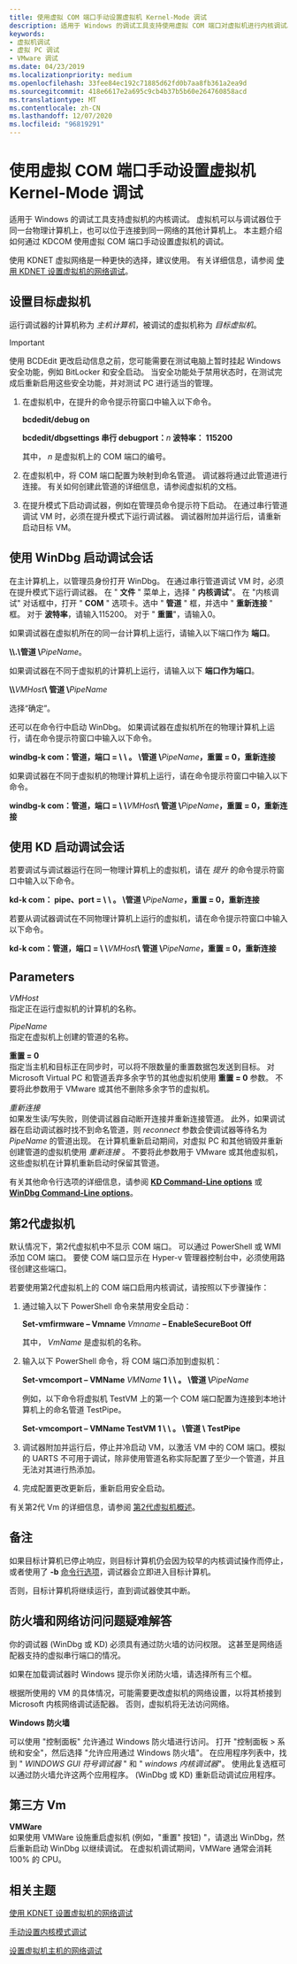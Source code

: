 ```yaml
---
title: 使用虚拟 COM 端口手动设置虚拟机 Kernel-Mode 调试
description: 适用于 Windows 的调试工具支持使用虚拟 COM 端口对虚拟机进行内核调试。
keywords:
- 虚拟机调试
- 虚拟 PC 调试
- VMware 调试
ms.date: 04/23/2019
ms.localizationpriority: medium
ms.openlocfilehash: 33fee84ec192c71885d62fd0b7aa8fb361a2ea9d
ms.sourcegitcommit: 418e6617e2a695c9cb4b37b5b60e264760858acd
ms.translationtype: MT
ms.contentlocale: zh-CN
ms.lasthandoff: 12/07/2020
ms.locfileid: "96819291"
---
```

# <a name="setting-up-kernel-mode-debugging-of-a-virtual-machine-manually-using-a-virtual-com-port"></a>使用虚拟 COM 端口手动设置虚拟机 Kernel-Mode 调试

适用于 Windows 的调试工具支持虚拟机的内核调试。 虚拟机可以与调试器位于同一台物理计算机上，也可以位于连接到同一网络的其他计算机上。 本主题介绍如何通过 KDCOM 使用虚拟 COM 端口手动设置虚拟机的调试。

使用 KDNET 虚拟网络是一种更快的选择，建议使用。 有关详细信息，请参阅 [使用 KDNET 设置虚拟机的网络调试](setting-up-network-debugging-of-a-virtual-machine-host.md)。


## <a name="span-idsetting_up_the_target_virtual_machinespanspan-idsetting_up_the_target_virtual_machinespanspan-idsetting_up_the_target_virtual_machinespansetting-up-the-target-virtual-machine"></a><span id="Setting_Up_the_Target_Virtual_Machine"></span><span id="setting_up_the_target_virtual_machine"></span><span id="SETTING_UP_THE_TARGET_VIRTUAL_MACHINE"></span>设置目标虚拟机

运行调试器的计算机称为 *主机计算机*，被调试的虚拟机称为 *目标虚拟机*。

> [!IMPORTANT]
> 使用 BCDEdit 更改启动信息之前，您可能需要在测试电脑上暂时挂起 Windows 安全功能，例如 BitLocker 和安全启动。
> 当安全功能处于禁用状态时，在测试完成后重新启用这些安全功能，并对测试 PC 进行适当的管理。

1. 在虚拟机中，在提升的命令提示符窗口中输入以下命令。

   **bcdedit/debug on**

   **bcdedit/dbgsettings 串行 debugport：**<em>n</em> **波特率： 115200**

   其中， *n* 是虚拟机上的 COM 端口的编号。 

2. 在虚拟机中，将 COM 端口配置为映射到命名管道。 调试器将通过此管道进行连接。 有关如何创建此管道的详细信息，请参阅虚拟机的文档。

3. 在提升模式下启动调试器，例如在管理员命令提示符下启动。 在通过串行管道调试 VM 时，必须在提升模式下运行调试器。  调试器附加并运行后，请重新启动目标 VM。


## <a name="span-idstarting_the_debuggerspanspan-idstarting_the_debuggerspanstarting-the-debugging-session-using-windbg"></a><span id="starting_the_debugger"></span><span id="STARTING_THE_DEBUGGER"></span>使用 WinDbg 启动调试会话

在主计算机上，以管理员身份打开 WinDbg。 在通过串行管道调试 VM 时，必须在提升模式下运行调试器。 在 " **文件** " 菜单上，选择 " **内核调试**"。 在 "内核调试" 对话框中，打开 " **COM** " 选项卡。选中 " **管道** " 框，并选中 " **重新连接** " 框。 对于 **波特率**，请输入115200。 对于 " **重置**"，请输入0。

如果调试器在虚拟机所在的同一台计算机上运行，请输入以下端口作为 **端口**。

**\\\\.\\管道 \\**<em>PipeName</em>。

如果调试器在不同于虚拟机的计算机上运行，请输入以下 **端口作为端口**。

**\\\\**<em>VMHost</em>**\\ 管道 \\**<em>PipeName</em>

选择“确定”。

还可以在命令行中启动 WinDbg。 如果调试器在虚拟机所在的物理计算机上运行，请在命令提示符窗口中输入以下命令。

**windbg-k com：管道，端口 = \\ \\ 。 \\管道 \\**<em>PipeName</em>**，重置 = 0，重新连接**

如果调试器在不同于虚拟机的物理计算机上运行，请在命令提示符窗口中输入以下命令。

**windbg-k com：管道，端口 = \\ \\**<em>VMHost</em>**\\ 管道 \\**<em>PipeName</em>**，重置 = 0，重新连接**

## <a name="span-idstarting_the_debugging_session_using_kdspanspan-idstarting_the_debugging_session_using_kdspanspan-idstarting_the_debugging_session_using_kdspanstarting-the-debugging-session-using-kd"></a><span id="Starting_the_Debugging_Session_Using_KD"></span><span id="starting_the_debugging_session_using_kd"></span><span id="STARTING_THE_DEBUGGING_SESSION_USING_KD"></span>使用 KD 启动调试会话


若要调试与调试器运行在同一物理计算机上的虚拟机，请在 *提升* 的命令提示符窗口中输入以下命令。

**kd-k com： pipe、port = \\ \\ 。 \\管道 \\**<em>PipeName</em>**，重置 = 0，重新连接**

若要从调试器调试在不同物理计算机上运行的虚拟机，请在命令提示符窗口中输入以下命令。

**kd-k com：管道，端口 = \\ \\**<em>VMHost</em>**\\ 管道 \\**<em>PipeName</em>**，重置 = 0，重新连接**

## <a name="span-idparametersspanspan-idparametersspanspan-idparametersspanparameters"></a><span id="Parameters"></span><span id="parameters"></span><span id="PARAMETERS"></span>Parameters


<span id="________VMHost"></span><span id="________vmhost"></span><span id="________VMHOST"></span>*VMHost*  
指定正在运行虚拟机的计算机的名称。

<span id="PipeName_______"></span><span id="pipename_______"></span><span id="PIPENAME_______"></span>*PipeName*   
指定在虚拟机上创建的管道的名称。

<span id="resets_0"></span><span id="RESETS_0"></span>**重置 = 0**  
指定当主机和目标正在同步时，可以将不限数量的重置数据包发送到目标。 对 Microsoft Virtual PC 和管道丢弃多余字节的其他虚拟机使用 **重置 = 0** 参数。 不要将此参数用于 VMware 或其他不删除多余字节的虚拟机。

<span id="________reconnect"></span><span id="________RECONNECT"></span>*重新连接*  
如果发生读/写失败，则使调试器自动断开连接并重新连接管道。 此外，如果调试器在启动调试器时找不到命名管道，则 *reconnect* 参数会使调试器等待名为 *PipeName* 的管道出现。 在计算机重新启动期间，对虚拟 PC 和其他销毁并重新创建管道的虚拟机使用 *重新连接* 。 不要将此参数用于 VMware 或其他虚拟机，这些虚拟机在计算机重新启动时保留其管道。

有关其他命令行选项的详细信息，请参阅 [**KD Command-Line options**](kd-command-line-options.md) 或 [**WinDbg Command-Line options**](windbg-command-line-options.md)。

## <a name="span-idgeneration_2_virtual_machinesspanspan-idgeneration_2_virtual_machinesspangeneration-2-virtual-machines"></a><span id="generation_2_virtual_machines"></span><span id="GENERATION_2_VIRTUAL_MACHINES"></span>第2代虚拟机


默认情况下，第2代虚拟机中不显示 COM 端口。 可以通过 PowerShell 或 WMI 添加 COM 端口。 要使 COM 端口显示在 Hyper-v 管理器控制台中，必须使用路径创建这些端口。

若要使用第2代虚拟机上的 COM 端口启用内核调试，请按照以下步骤操作：

1. 通过输入以下 PowerShell 命令来禁用安全启动：

   **Set-vmfirmware – Vmname** *Vmname* **– EnableSecureBoot Off**

   其中， *VmName* 是虚拟机的名称。

2. 输入以下 PowerShell 命令，将 COM 端口添加到虚拟机：

   **Set-vmcomport – VMName** *VMName* **1 \\ \\ 。 \\管道 \\**<em>PipeName</em>

   例如，以下命令将虚拟机 TestVM 上的第一个 COM 端口配置为连接到本地计算机上的命名管道 TestPipe。

   **Set-vmcomport – VMName TestVM 1 \\ \\ 。 \\管道 \\ TestPipe**


3. 调试器附加并运行后，停止并冷启动 VM，以激活 VM 中的 COM 端口。模拟的 UARTS 不可用于调试，除非使用管道名称实际配置了至少一个管道，并且无法对其进行热添加。

4. 完成配置更改更新后，重新启用安全启动。

有关第2代 Vm 的详细信息，请参阅 [第2代虚拟机概述](/previous-versions/windows/it-pro/windows-server-2012-R2-and-2012/dn282285(v=ws.11))。


## <a name="span-idremarksspanspan-idremarksspanspan-idremarksspanremarks"></a><span id="Remarks"></span><span id="remarks"></span><span id="REMARKS"></span>备注


如果目标计算机已停止响应，则目标计算机仍会因为较早的内核调试操作而停止，或者使用了 **-b** [命令行选项](command-line-options.md)，调试器会立即进入目标计算机。

否则，目标计算机将继续运行，直到调试器使其中断。


## <a name="span-idfirewallsspantroubleshooting-firewalls-and-network-access-issues"></a><span id="Firewalls"></span>防火墙和网络访问问题疑难解答

你的调试器 (WinDbg 或 KD) 必须具有通过防火墙的访问权限。 这甚至是网络适配器支持的虚拟串行端口的情况。

如果在加载调试器时 Windows 提示你关闭防火墙，请选择所有三个框。

根据所使用的 VM 的具体情况，可能需要更改虚拟机的网络设置，以将其桥接到 Microsoft 内核网络调试适配器。 否则，虚拟机将无法访问网络。

**Windows 防火墙**

可以使用 "控制面板" 允许通过 Windows 防火墙进行访问。 打开 "控制面板 > 系统和安全"，然后选择 "允许应用通过 Windows 防火墙"。 在应用程序列表中，找到 " *WINDOWS GUI 符号调试器* " 和 " *windows 内核调试器*"。 使用此复选框可以通过防火墙允许这两个应用程序。  (WinDbg 或 KD) 重新启动调试应用程序。


## <a name="span-idthird_party_vmsspanthird-party-vms"></a><span id="Third_Party_VMs"></span>第三方 Vm

**VMWare**  
如果使用 VMWare 设施重启虚拟机 (例如，"重置" 按钮) "，请退出 WinDbg，然后重新启动 WinDbg 以继续调试。 在虚拟机调试期间，VMWare 通常会消耗100% 的 CPU。

 

## <a name="span-idrelated_topicsspanrelated-topics"></a><span id="related_topics"></span>相关主题

[使用 KDNET 设置虚拟机的网络调试](setting-up-network-debugging-of-a-virtual-machine-host.md)

[手动设置内核模式调试](setting-up-kernel-mode-debugging-in-windbg--cdb--or-ntsd.md)

[设置虚拟机主机的网络调试](setting-up-network-debugging-of-a-virtual-machine-host.md)

